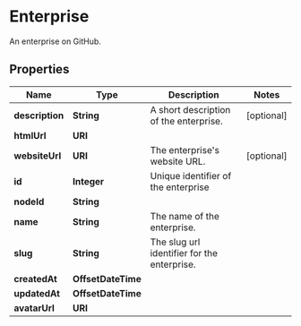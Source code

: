 

# Enterprise

An enterprise on GitHub.

## Properties

| Name | Type | Description | Notes |
|------------ | ------------- | ------------- | -------------|
|**description** | **String** | A short description of the enterprise. |  [optional] |
|**htmlUrl** | **URI** |  |  |
|**websiteUrl** | **URI** | The enterprise&#39;s website URL. |  [optional] |
|**id** | **Integer** | Unique identifier of the enterprise |  |
|**nodeId** | **String** |  |  |
|**name** | **String** | The name of the enterprise. |  |
|**slug** | **String** | The slug url identifier for the enterprise. |  |
|**createdAt** | **OffsetDateTime** |  |  |
|**updatedAt** | **OffsetDateTime** |  |  |
|**avatarUrl** | **URI** |  |  |




